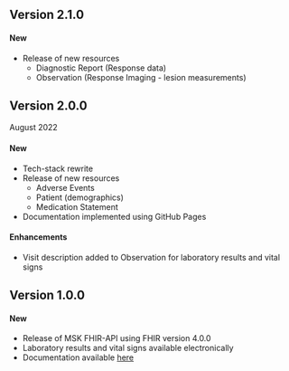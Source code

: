 ## Version 2.1.0

#### New
- Release of new resources
    - Diagnostic Report (Response data)
    - Observation (Response Imaging - lesion measurements)

## Version 2.0.0 
August 2022

#### New
- Tech-stack rewrite
- Release of new resources
    - Adverse Events
    - Patient (demographics)
    - Medication Statement
-  Documentation implemented using GitHub Pages
#### Enhancements
- Visit description added to Observation for laboratory results and vital signs

## Version 1.0.0

#### New
- Release of MSK FHIR-API using FHIR version 4.0.0
- Laboratory results and vital signs available electronically
- Documentation available [here](https://msk-blaze-docs.readthedocs.io/en/latest/index.html)